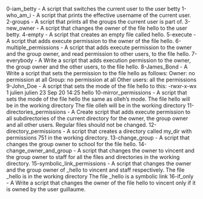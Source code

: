 0-iam_betty - A script that switches the current user to the user betty
1-who_am_i - A script that prints the effective username of the current user.
2-groups - A script that prints all the groups the current user is part of.
3-new_owner - A script that changes the owner of the file hello to the user betty.
4-empty - A script that creates an empty file called hello.
5-execute - A script that adds execute permission to the owner of the file hello.
6-multiple_permissions - A script that adds execute permission to the owner and the group owner, and read permission to other users, to the file hello.
7-everybody - A Write a script that adds execution permission to the owner, the group owner and the other users, to the file hello.
8-James_Bond - A Write a script that sets the permission to the file hello as follows:
Owner: no permission at all
Group: no permission at all
Other users: all the permissions
9-John_Doe - A script that sets the mode of the file hello to this: -rwxr-x-wx 1 julien julien 23 Sep 20 14:25 hello
10-mirror_permissions - A script that sets the mode of the file hello the same as olleh’s mode.
The file hello will be in the working directory
The file olleh will be in the working directory
11-directories_permissions - A Create script that adds execute permission to all subdirectories of the current directory for the owner, the group owner and all other users. Regular files should not be changed.
12-directory_permissions - A script that creates a directory called my_dir with permissions 751 in the working directory.
13-change_group - A script that changes the group owner to school for the file hello.
14-change_owner_and_group - A script that changes the owner to vincent and the group owner to staff for all the files and directories in the working directory.
15-symbolic_link_permissions - A script that changes the owner and the group owner of _hello to vincent and staff respectively.
The file _hello is in the working directory
The file _hello is a symbolic link
16-if_only - A Write a script that changes the owner of the file hello to vincent only if it is owned by the user guillaume.
